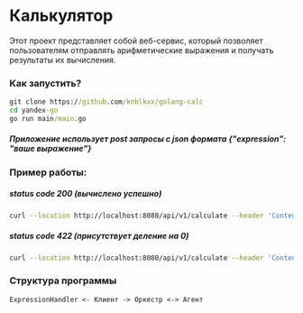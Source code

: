 # Калькулятор 
Этот проект представляет собой веб-сервис, который позволяет пользователям отправлять арифметические выражения и получать результаты их вычисления.
### Как запустить?
```cmd
git clone https://github.com/knblkxx/golang-calc
cd yandex-go
go run main/main.go
```
##### Приложение использует post запросы с json формата {"expression": "ваше выражение"}
### Пример работы:
##### status code 200 (вычислено успешно)
```bash
curl --location http://localhost:8080/api/v1/calculate --header 'Content-Type: application/json' --data '{"expression": "2+2*2"}'
```

##### status code 422 (присутствует деление на 0)
```bash
curl --location http://localhost:8080/api/v1/calculate --header 'Content-Type: application/json' --data '{"expression": "2+2*2/0"}'
```
### Структура программы
```
ExpressionHandler <- Клиент -> Оркестр <-> Агент
```
